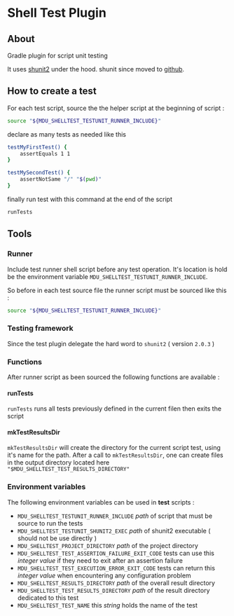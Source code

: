 Shell Test Plugin
=================

## About

Gradle plugin for script unit testing

It uses [shunit2](https://sourceforge.net/projects/shunit2/files/shunit2%202.0.X%20%28stable%29/2.0.3/) under the hood.
shunit since moved to [github](https://github.com/kward/shunit2).

## How to create a test


For each test script, source the the helper script at the beginning of script :

```bash
source "${MDU_SHELLTEST_TESTUNIT_RUNNER_INCLUDE}"
```

declare as many tests as needed like this

```bash
testMyFirstTest() {
	assertEquals 1 1
}

testMySecondTest() {
	assertNotSame "/" "$(pwd)"
}
```

finally run test with this command at the end of the script

```bash
runTests
```

## Tools

### Runner

Include test runner shell script before any test operation.
It's location is hold be the environment variable `MDU_SHELLTEST_TESTUNIT_RUNNER_INCLUDE`.

So before in each test source file the runner script must be sourced like this :
~~~bash
source "${MDU_SHELLTEST_TESTUNIT_RUNNER_INCLUDE}"
~~~

### Testing framework

Since the test plugin delegate the hard word to `shunit2` ( version `2.0.3` )
 

### Functions

After runner script as been sourced the following functions are available :

#### runTests

`runTests` runs all tests previously defined in the current filen then exits the script

#### mkTestResultsDir

`mkTestResultsDir` will create the directory for the current script test, using it's name for the path.
After a call to `mkTestResultsDir`, one can create files in the output directory located here `"$MDU_SHELLTEST_TEST_RESULTS_DIRECTORY"`

### Environment variables

The following environment variables can be used in **test** scripts :

* `MDU_SHELLTEST_TESTUNIT_RUNNER_INCLUDE` _path_ of script that must be source to run the tests
* `MDU_SHELLTEST_TESTUNIT_SHUNIT2_EXEC` _path_ of shunit2 executable ( should not be use directly ) 
* `MDU_SHELLTEST_PROJECT_DIRECTORY` _path_ of the project directory
* `MDU_SHELLTEST_TEST_ASSERTION_FAILURE_EXIT_CODE` tests can use this _integer value_ if they need to exit after an assertion failure
* `MDU_SHELLTEST_TEST_EXECUTION_ERROR_EXIT_CODE` tests can return this _integer value_ when encountering any configuration problem 
* `MDU_SHELLTEST_RESULTS_DIRECTORY` _path_ of the overall result directory
* `MDU_SHELLTEST_TEST_RESULTS_DIRECTORY` _path_ of the result directory dedicated to this test
* `MDU_SHELLTEST_TEST_NAME` this _string_ holds the name of the test
